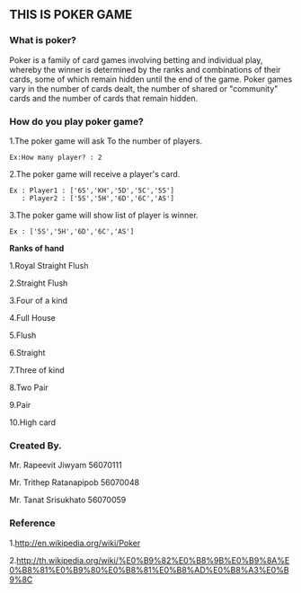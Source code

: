 ## THIS IS POKER GAME  ##

 

### What is poker? ###

Poker is a family of card games involving betting and individual play, whereby the winner is determined by the ranks and combinations of their cards, some of which remain hidden until the end of the game. Poker games vary in the number of cards dealt, the number of shared or "community" cards and the number of cards that remain hidden.

### How do you play poker game? ###

1.The poker game will ask To the number of players.

	Ex:How many player? : 2

2.The poker game will receive a player's card.

	Ex : Player1 : ['6S','KH','5D','5C','5S']
	   : Player2 : ['5S','5H','6D','6C','AS']

3.The poker game will show list of player is winner.

	Ex : ['5S','5H','6D','6C','AS']

**Ranks of hand**

1.Royal Straight Flush

2.Straight Flush

3.Four of a kind

4.Full House

5.Flush

6.Straight

7.Three of kind

8.Two Pair

9.Pair

10.High card
### Created By. ###

Mr. Rapeevit Jiwyam 56070111

Mr. Trithep Ratanapipob 56070048

Mr. Tanat Srisukhato 56070059
### Reference ###

1.http://en.wikipedia.org/wiki/Poker

2.http://th.wikipedia.org/wiki/%E0%B9%82%E0%B8%9B%E0%B9%8A%E0%B8%81%E0%B9%80%E0%B8%81%E0%B8%AD%E0%B8%A3%E0%B9%8C